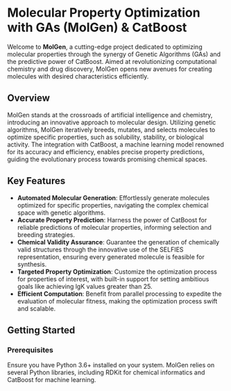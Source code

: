 # Molecular Property Optimization with GAs (MolGen) & CatBoost

Welcome to **MolGen**, a cutting-edge project dedicated to optimizing molecular properties through the synergy of Genetic Algorithms (GAs) and the predictive power of CatBoost. Aimed at revolutionizing computational chemistry and drug discovery, MolGen opens new avenues for creating molecules with desired characteristics efficiently.

## Overview

MolGen stands at the crossroads of artificial intelligence and chemistry, introducing an innovative approach to molecular design. Utilizing genetic algorithms, MolGen iteratively breeds, mutates, and selects molecules to optimize specific properties, such as solubility, stability, or biological activity. The integration with CatBoost, a machine learning model renowned for its accuracy and efficiency, enables precise property predictions, guiding the evolutionary process towards promising chemical spaces.

## Key Features

- **Automated Molecular Generation**: Effortlessly generate molecules optimized for specific properties, navigating the complex chemical space with genetic algorithms.
- **Accurate Property Prediction**: Harness the power of CatBoost for reliable predictions of molecular properties, informing selection and breeding strategies.
- **Chemical Validity Assurance**: Guarantee the generation of chemically valid structures through the innovative use of the SELFIES representation, ensuring every generated molecule is feasible for synthesis.
- **Targeted Property Optimization**: Customize the optimization process for properties of interest, with built-in support for setting ambitious goals like achieving lgK values greater than 25.
- **Efficient Computation**: Benefit from parallel processing to expedite the evaluation of molecular fitness, making the optimization process swift and scalable.

## Getting Started

### Prerequisites

Ensure you have Python 3.6+ installed on your system. MolGen relies on several Python libraries, including RDKit for chemical informatics and CatBoost for machine learning.

